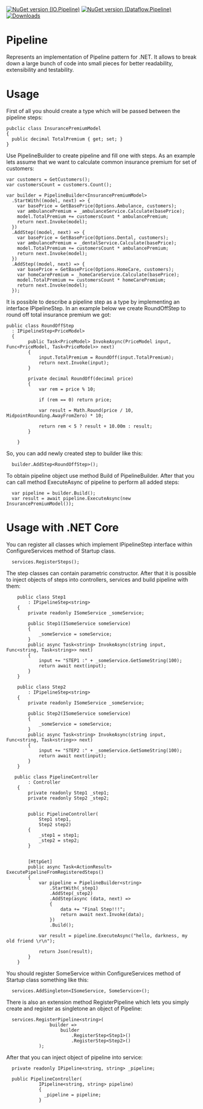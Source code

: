 [![NuGet version (IO.Pipeline)](https://img.shields.io/nuget/v/IO.Pipeline.svg?style=flat-square&color=blue)](https://www.nuget.org/packages/IO.Pipeline/)
[![NuGet version (Dataflow.Pipeline)](https://img.shields.io/nuget/v/Dataflow.Pipeline.svg?style=flat-square&color=blue)](https://www.nuget.org/packages/Dataflow.Pipeline/)
[![Downloads](https://img.shields.io/nuget/dt/IO.Pipeline)]()

# Pipeline
Represents an implementation of Pipeline pattern for .NET.
It allows to break down a large bunch of code into small pieces for better readability, extensibility and testability.

# Usage

First of all you should create a type which will be passed between the pipeline steps:

```
pubclic class InsurancePremiumModel
{
  public decimal TotalPremium { get; set; }
}
```
Use PipelineBuilder to create pipeline and fill one with steps.
As an example lets assume that we want to calculate common insurance premium for set of customers:

```
var customers = GetCustomers();
var customersCount = customers.Count();

var builder = PipelineBuilder<InsurancePremiumModel>
  .StartWith((model, next) => {
    var basePrice = GetBasePrice(Options.Ambulance, customers);
    var ambulancePremium = _ambulanceService.Calculate(basePrice);
    model.TotalPremium += customersCount * ambulancePremium;
    return next.Invoke(model);
  })
  .AddStep((model, next) => {
    var basePrice = GetBasePrice(Options.Dental, customers);
    var ambulancePremium = _dentalService.Calculate(basePrice);
    model.TotalPremium += customersCount * ambulancePremium;
    return next.Invoke(model);
  })
  .AddStep((model, next) => {
    var basePrice = GetBasePrice(Options.HomeCare, customers);
    var homeCarePremium = _homeCareService.Calculate(basePrice);
    model.TotalPremium += customersCount * homeCarePremium;
    return next.Invoke(model);
  });

```

It is possible to describe a pipeline step as a type by implementing an interface IPipelineStep<T>.
In an example below we create RoundOffStep to round off total insurance premium we got:

```
public class RoundOffStep
  : IPipelineStep<PriceModel>
  {
        public Task<PriceModel> InvokeAsync(PriceModel input, Func<PriceModel, Task<PriceModel>> next)
        {
            input.TotalPremium = RoundOff(input.TotalPremium);
            return next.Invoke(input);
        }
        
        private decimal RoundOff(decimal price)
        {
            var rem = price % 10;
            
            if (rem == 0) return price;
            
            var result = Math.Round(price / 10, MidpointRounding.AwayFromZero) * 10;

            return rem < 5 ? result + 10.00m : result;
        }

    }
```
So, you can add newly created step to builder like this:

```
  builder.AddStep<RoundOffStep>();
```

To obtain pipeline object use method Build of PipelineBuilder.
After that you can call method ExecuteAsync of pipeline to perform all added steps:

```
  var pipeline = builder.Build();
  var result = await pipeline.ExecuteAsync(new InsurancePremiumModel());
```

# Usage with .NET Core

You can register all classes which implement IPipelineStep interface within ConfigureServices method of Startup class.

```
  services.RegisterSteps();
```
The step classes can contain parametric constructor.
After that it is possible to inject objects of steps into controllers, services and build pipeline with them:

```
    public class Step1
        : IPipelineStep<string>
    {
        private readonly ISomeService _someService;

        public Step1(ISomeService someService)
        {
            _someService = someService;
        }
        public async Task<string> InvokeAsync(string input, Func<string, Task<string>> next)
        {
            input += "STEP1 :" + _someService.GetSomeString(100);
            return await next(input);
        }
    }
    
    public class Step2
        : IPipelineStep<string>
    {
        private readonly ISomeService _someService;

        public Step2(ISomeService someService)
        {
            _someService = someService;
        }
        public async Task<string> InvokeAsync(string input, Func<string, Task<string>> next)
        {
            input += "STEP2 :" + _someService.GetSomeString(100);
            return await next(input);
        }
    }

   public class PipelineController
        : Controller
    {
        private readonly Step1 _step1;
        private readonly Step2 _step2;


        public PipelineController(
            Step1 step1,
            Step2 step2)
        {
            _step1 = step1;
            _step2 = step2;
        }
        
        
        [HttpGet]
        public async Task<ActionResult> ExecutePipelineFromRegisteredSteps()
        {
            var pipeline = PipelineBuilder<string>
                .StartWith(_step1)
                .AddStep(_step2)
                .AddStep(async (data, next) =>
                {
                    data += "Final Step!!!";
                    return await next.Invoke(data);
                })
                .Build();
            
            var result = pipeline.ExecuteAsync("hello, darkness, my old friend \r\n");
                
            return Json(result);
        }
    }

```
You should register SomeService within ConfigureServices method of Startup class something like this:

```
  services.AddSingleton<ISomeService, SomeService>();

```

There is also an extension method RegisterPipeline<T> which lets you simply create and register as singletone an object of Pipeline:

```
  services.RegisterPipeline<string>(
                builder =>
                    builder
                        .RegisterStep<Step1>()
                        .RegisterStep<Step2>()
            );
```

After that you can inject object of pipeline into service:


```
  private readonly IPipeline<string, string> _pipeline;
  
  public PipelineController(
            IPipeline<string, string> pipeline)
            {
              _pipeline = pipeline;
            }
```



